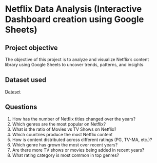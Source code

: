 # Netflix Data Analysis (Interactive Dashboard creation using Google Sheets)
## Project objective
The objective of this project is to analyze and visualize Netflix’s content library using Google Sheets to uncover trends, patterns, and insights
## Dataset used
<a href="https://github.com/Akash446-RM/Data-Analysis-Dashboard/blob/main/netflix_titles%20-%20data.csv">Dataset</a>
## Questions
1.	How has the number of Netflix titles changed over the years? 
2.	Which genres are the most popular on Netflix? 
3.	What is the ratio of Movies vs TV Shows on Netflix? 
4.	Which countries produce the most Netflix content
5.	How is content distributed across different ratings (PG, TV-MA, etc.)? 
6.	Which genre has grown the most over recent years? 
7.	Are there more TV shows or movies being added in recent years? 
8.	What rating category is most common in top genres? 

